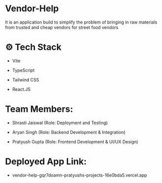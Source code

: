# Vendor-Help
It is an application build to simplify the problem of bringing in raw materials from trusted and cheap vendors for street food vendors


# <a name="tech-stack">⚙️ Tech Stack</a>

- Vite

- TypeScript

- Tailwind CSS

- React.JS


# <a name="team-members">Team Members: </a>

- Shrasti Jaiswal (Role: Deployment and Testing)

- Aryan Singh (Role: Backend Development & Integration)

- Pratyush Gupta (Role: Frontend Development & UI/UX Design)


# Deployed App Link:

- vendor-help-gqr7doamn-pratyushs-projects-16e0bda5.vercel.app
 
